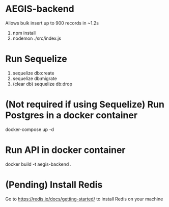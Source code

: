 # AEGIS-backend
Allows bulk insert up to 900 records in ~1.2s

1. npm install
2. nodemon ./src/index.js

# Run Sequelize

1. sequelize db:create
2. sequelize db:migrate
3. (clear db) sequelize db:drop

# (Not required if using Sequelize) Run Postgres in a docker container

docker-compose up -d

# Run API in docker container

docker build -t aegis-backend .

# (Pending) Install Redis

Go to https://redis.io/docs/getting-started/ to install Redis on your machine